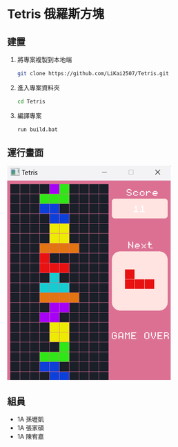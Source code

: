 # Tetris 俄羅斯方塊

## 建置
1. 將專案複製到本地端
    ```bash
    git clone https://github.com/LiKai2507/Tetris.git
    ```

2. 進入專案資料夾
    ```bash
    cd Tetris
    ```
3. 編譯專案
    ```bash
    run build.bat
    ```

## 運行畫面

![](./image/Tetris.png)

## 組員
- 1A 孫壢凱
- 1A 張家碩
- 1A 陳宥嘉